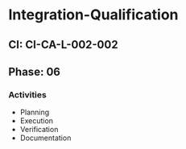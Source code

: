 # Integration-Qualification

## CI: CI-CA-L-002-002
## Phase: 06

### Activities
- Planning
- Execution
- Verification
- Documentation
